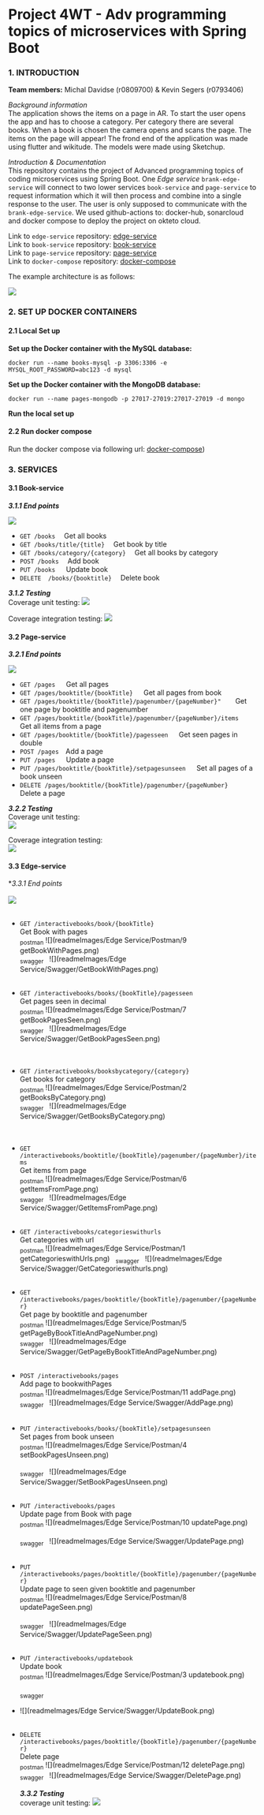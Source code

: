 # Project 4WT - Adv programming topics of microservices with Spring Boot

### 1. INTRODUCTION
**Team members:** Michal Davidse (r0809700) & Kevin Segers (r0793406)

_Background information_  
The application shows the items on a page in AR. To start the user opens the app and has to choose a category. 
Per category there are several books. When a book is chosen the camera opens and scans the page. The items on the page will appear!
The frond end of the application was made using flutter and wikitude. 
The models were made using Sketchup.

_Introduction & Documentation_  
This repository contains the project of Advanced programming topics of coding microservices using Spring Boot.
One _Edge service_ `brank-edge-service` will connect to two lower services `book-service` and `page-service` to request information which it will then process and combine into a single response to the user. 
The user is only supposed to communicate with the `brank-edge-service`.  We used github-actions to: docker-hub, sonarcloud and docker compose to deploy the project on okteto cloud.


Link to `edge-service` repository:  [edge-service](https://github.com/KevinSegers/nijntje-edge-service)   
Link to `book-service` repository:  [book-service](https://github.com/KevinSegers/nijntje-book-service)  
Link to `page-service` repository:  [page-service](https://github.com/KevinSegers/nijntje-page-service)  
Link to `docker-compose` repository:  [docker-compose](https://github.com/KevinSegers/nijntje-docker-compose) 


The example architecture is as follows:

![](readmeImages/SchemaProject.png)

### 2. SET UP DOCKER CONTAINERS

#### 2.1 Local Set up

**Set up the Docker container with the MySQL database:**

`docker run --name books-mysql -p 3306:3306 -e MYSQL_ROOT_PASSWORD=abc123 -d mysql `

**Set up the Docker container with the MongoDB database:**

`docker run --name pages-mongodb -p 27017-27019:27017-27019 -d mongo`

**Run the local set up**

#### 2.2 Run docker compose

Run the docker compose via following url: [docker-compose](https://github.com/KevinSegers/nijntje-docker-compose)) 


### 3. SERVICES
#### 3.1 Book-service

**_3.1.1 End points_**

![](readmeImages/BookSwagger.png)

+ `GET /books`&emsp; Get all books
+ `GET /books/title/{title}`&emsp; Get book by title
+ `GET /books/category/{category}`&emsp; Get all books by category
+ `POST /books`&emsp; Add book
+ `PUT /books` &emsp; Update book
+ `DELETE  /books/{booktitle}`&emsp; Delete book   

**_3.1.2 Testing_**   
Coverage unit testing: 
![](readmeImages/Testing/BookControllerUnitTests.png)

Coverage integration testing: 
![](readmeImages/Testing/BookControllerIntegrationTests.png)



#### 3.2 Page-service

**_3.2.1 End points_**

![](readmeImages/PageSwagger.png)

+ `GET /pages` &emsp; Get all pages
+ `GET /pages/booktitle/{bookTitle}` &emsp; Get all pages from book
+ `GET /pages/booktitle/{bookTitle}/pagenumber/{pageNumber}" ` &emsp;   Get one page by booktitle and pagenumber
+ `GET /pages/booktitle/{bookTitle}/pagenumber/{pageNumber}/items` &emsp; Get all items from a page
+ `GET /pages/booktitle/{bookTitle}/pagesseen` &emsp; Get seen pages in double
+ `POST /pages`&emsp;Add a page
+ `PUT /pages` &emsp; Update a page
+ `PUT /pages/booktitle/{bookTitle}/setpagesunseen` &emsp; Set all pages of a book unseen
+ `DELETE /pages/booktitle/{bookTitle}/pagenumber/{pageNumber}` &emsp; Delete a page


**_3.2.2 Testing_**  
Coverage unit testing:  
![](readmeImages/Testing/PageControllerUnitTests.png)

Coverage integration testing:  
![](readmeImages/Testing/PageControllerIntegrationTest.png)



#### 3.3 Edge-service
**_3.3.1 End points_*  
&nbsp;  
![](readmeImages/EdgeSwagger.png)  
&nbsp;
+ `GET /interactivebooks/book/{bookTitle}`   
Get Book with pages  
  <sub>postman</sub>
![](readmeImages/Edge Service/Postman/9 getBookWithPages.png)
&nbsp;  
<sub>swagger</sub> &nbsp;
  ![](readmeImages/Edge Service/Swagger/GetBookWithPages.png)
&nbsp;  
&nbsp;
+ `GET /interactivebooks/books/{bookTitle}/pagesseen`  
Get pages seen in decimal  
<sub>postman</sub>
![](readmeImages/Edge Service/Postman/7 getBookPagesSeen.png)
&nbsp;  
<sub>swagger</sub> &nbsp;
![](readmeImages/Edge Service/Swagger/GetBookPagesSeen.png)  
&nbsp;   
&nbsp;
+ `GET /interactivebooks/booksbycategory/{category}`  
  Get books for category  
  <sub>postman</sub>
  ![](readmeImages/Edge Service/Postman/2 getBooksByCategory.png)
  &nbsp;  
  <sub>swagger</sub> &nbsp;
![](readmeImages/Edge Service/Swagger/GetBooksByCategory.png)   
&nbsp;    
&nbsp;
+ `GET /interactivebooks/booktitle/{bookTitle}/pagenumber/{pageNumber}/items`  
  Get items from page  
  <sub>postman</sub>
  ![](readmeImages/Edge Service/Postman/6 getItemsFromPage.png)
  &nbsp;  
  <sub>swagger</sub> &nbsp;
![](readmeImages/Edge Service/Swagger/GetItemsFromPage.png)
&nbsp;    
&nbsp;
+ `GET /interactivebooks/categorieswithurls`  
Get categories with url  
  <sub>postman</sub>
![](readmeImages/Edge Service/Postman/1 getCategorieswithUrls.png)
&nbsp;
  <sub>swagger</sub> &nbsp;
![](readmeImages/Edge Service/Swagger/GetCategorieswithurls.png)
  &nbsp;    
  &nbsp;

+ `GET /interactivebooks/pages/booktitle/{bookTitle}/pagenumber/{pageNumber}`  
  Get page by booktitle and pagenumber  
  <sub>postman</sub>
  ![](readmeImages/Edge Service/Postman/5 getPageByBookTitleAndPageNumber.png)
  &nbsp;
  &nbsp;  
  <sub>swagger</sub> &nbsp;
![](readmeImages/Edge Service/Swagger/GetPageByBookTitleAndPageNumber.png)
  &nbsp;    
  &nbsp;
+ `POST /interactivebooks/pages`  
  Add page to bookwithPages  
  <sub>postman</sub>
  ![](readmeImages/Edge Service/Postman/11 addPage.png)
  &nbsp;
  &nbsp;  
  <sub>swagger</sub> &nbsp;
![](readmeImages/Edge Service/Swagger/AddPage.png)
  &nbsp;    
  &nbsp;
+ `PUT /interactivebooks/books/{bookTitle}/setpagesunseen`  
  Set pages from book unseen   
  <sub>postman</sub>
  ![](readmeImages/Edge Service/Postman/4 setBookPagesUnseen.png)
  &nbsp;  
  &nbsp;  
  <sub>swagger</sub> &nbsp;
![](readmeImages/Edge Service/Swagger/SetBookPagesUnseen.png)
  &nbsp;    
  &nbsp;
+ `PUT /interactivebooks/pages`  
  Update page from Book with page  
  <sub>postman</sub>
  ![](readmeImages/Edge Service/Postman/10 updatePage.png)
  &nbsp;  
  &nbsp;  
  <sub>swagger</sub> &nbsp;
![](readmeImages/Edge Service/Swagger/UpdatePage.png)
  &nbsp;    
  &nbsp;
+ `PUT /interactivebooks/pages/booktitle/{bookTitle}/pagenumber/{pageNumber}`  
  Update page to seen given booktitle and pagenumber  
  <sub>postman</sub>
  ![](readmeImages/Edge Service/Postman/8 updatePageSeen.png)
  &nbsp;  
  &nbsp;  
  <sub>swagger</sub> &nbsp;
![](readmeImages/Edge Service/Swagger/UpdatePageSeen.png)
  &nbsp;    
  &nbsp;
+ `PUT /interactivebooks/updatebook`  
  Update book  
  <sub>postman</sub>
  ![](readmeImages/Edge Service/Postman/3 updatebook.png)
  &nbsp;  
  &nbsp;  
  <sub>swagger</sub> &nbsp;
+ ![](readmeImages/Edge Service/Swagger/UpdateBook.png)
  &nbsp;    
  &nbsp;
+ `DELETE /interactivebooks/pages/booktitle/{bookTitle}/pagenumber/{pageNumber}`  
  Delete page    
  <sub>postman</sub>
  ![](readmeImages/Edge Service/Postman/12 deletePage.png)
  &nbsp;
  <sub>swagger</sub> &nbsp;
![](readmeImages/Edge Service/Swagger/DeletePage.png)
  &nbsp;     
  &nbsp;  
**_3.3.2 Testing_**  
coverage unit testing:
![](readmeImages/Testing/BookWithPagesUnitTests.png)

